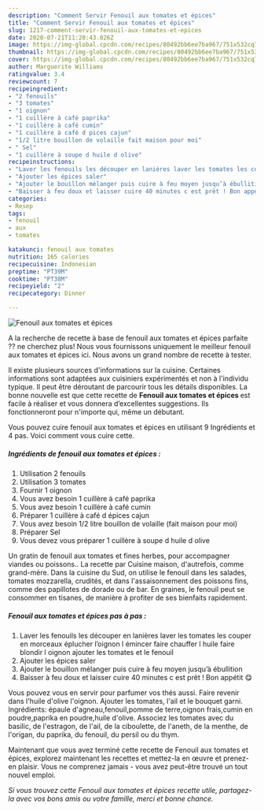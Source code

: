 ```yaml
---
description: "Comment Servir Fenouil aux tomates et épices"
title: "Comment Servir Fenouil aux tomates et épices"
slug: 1217-comment-servir-fenouil-aux-tomates-et-epices
date: 2020-07-21T11:20:43.026Z
image: https://img-global.cpcdn.com/recipes/80492bb6ee7ba967/751x532cq70/fenouil-aux-tomates-et-epices-photo-principale-de-la-recette.jpg
thumbnail: https://img-global.cpcdn.com/recipes/80492bb6ee7ba967/751x532cq70/fenouil-aux-tomates-et-epices-photo-principale-de-la-recette.jpg
cover: https://img-global.cpcdn.com/recipes/80492bb6ee7ba967/751x532cq70/fenouil-aux-tomates-et-epices-photo-principale-de-la-recette.jpg
author: Marguerite Williams
ratingvalue: 3.4
reviewcount: 7
recipeingredient:
- "2 fenouils"
- "3 tomates"
- "1 oignon"
- "1 cuillère à café paprika"
- "1 cuillère à café cumin"
- "1 cuillère à café d pices cajun"
- "1/2 litre bouillon de volaille fait maison pour moi"
- " Sel"
- "1 cuillère à soupe d huile d olive"
recipeinstructions:
- "Laver les fenouils les découper en lanières laver les tomates les couper en morceaux éplucher l’oignon l émincer faire chauffer l huile faire blondir l oignon ajouter les tomates et le fenouil"
- "Ajouter les épices saler"
- "Ajouter le bouillon mélanger puis cuire à feu moyen jusqu’à ébullition"
- "Baisser à feu doux et laisser cuire 40 minutes c est prêt ! Bon appétit 😋"
categories:
- Resep
tags:
- fenouil
- aux
- tomates

katakunci: fenouil aux tomates 
nutrition: 165 calories
recipecuisine: Indonesian
preptime: "PT39M"
cooktime: "PT38M"
recipeyield: "2"
recipecategory: Dinner

---
```



![Fenouil aux tomates et épices](https://img-global.cpcdn.com/recipes/80492bb6ee7ba967/751x532cq70/fenouil-aux-tomates-et-epices-photo-principale-de-la-recette.jpg)

A la recherche de recette à base de fenouil aux tomates et épices parfaite ?? ne cherchez plus! Nous vous fournissons uniquement le meilleur fenouil aux tomates et épices ici. Nous avons un grand nombre de recette à tester.

Il existe plusieurs sources d'informations sur la cuisine. Certaines informations sont adaptées aux cuisiniers expérimentés et non à l'individu typique. Il peut être déroutant de parcourir tous les détails disponibles. La bonne nouvelle est que cette recette de <strong> Fenouil aux tomates et épices </strong> est facile à réaliser et vous donnera d’excellentes suggestions. Ils fonctionneront pour n'importe qui, même un débutant.

<!--inarticleads1-->

Vous pouvez cuire fenouil aux tomates et épices en utilisant 9 Ingrédients et 4 pas. Voici comment vous cuire cette.

##### Ingrédients de fenouil aux tomates et épices :

1. Utilisation 2 fenouils
1. Utilisation 3 tomates
1. Fournir 1 oignon
1. Vous avez besoin 1 cuillère à café paprika
1. Vous avez besoin 1 cuillère à café cumin
1. Préparer 1 cuillère à café d épices cajun
1. Vous avez besoin 1/2 litre bouillon de volaille (fait maison pour moi)
1. Préparer  Sel
1. Vous devez vous préparer 1 cuillère à soupe d huile d olive


Un gratin de fenouil aux tomates et fines herbes, pour accompagner viandes ou poissons.. La recette par Cuisine maison, d&#39;autrefois, comme grand-mère. Dans la cuisine du Sud, on utilise le fenouil dans les salades, tomates mozzarella, crudités, et dans l&#39;assaisonnement des poissons fins, comme des papillotes de dorade ou de bar. En graines, le fenouil peut se consommer en tisanes, de manière à profiter de ses bienfaits rapidement. 

<!--inarticleads2-->

##### Fenouil aux tomates et épices pas à pas :

1. Laver les fenouils les découper en lanières laver les tomates les couper en morceaux éplucher l’oignon l émincer faire chauffer l huile faire blondir l oignon ajouter les tomates et le fenouil
1. Ajouter les épices saler
1. Ajouter le bouillon mélanger puis cuire à feu moyen jusqu’à ébullition
1. Baisser à feu doux et laisser cuire 40 minutes c est prêt ! Bon appétit 😋


Vous pouvez vous en servir pour parfumer vos thés aussi. Faire revenir dans l&#39;huile d&#39;olive l&#39;oignon. Ajouter les tomates, l&#39;ail et le bouquet garni. Ingrédients: épaule d&#39;agneau,fenouil,pomme de terre,oignon frais,cumin en poudre,paprika en poudre,huile d&#39;olive. Associez les tomates avec du basilic, de l&#39;estragon, de l&#39;ail, de la ciboulette, de l&#39;aneth, de la menthe, de l&#39;origan, du paprika, du fenouil, du persil ou du thym. 

<!--inarticleads1-->

<p>
Maintenant que vous avez terminé cette recette de Fenouil aux tomates et épices, explorez maintenant les recettes et mettez-la en œuvre et prenez-en plaisir. Vous ne comprenez jamais - vous avez peut-être trouvé un tout nouvel emploi.
</p>

<p>
<i>Si vous trouvez cette Fenouil aux tomates et épices recette utile, partagez-la avec vos bons amis ou votre famille, merci et bonne chance.</i>
</p>
